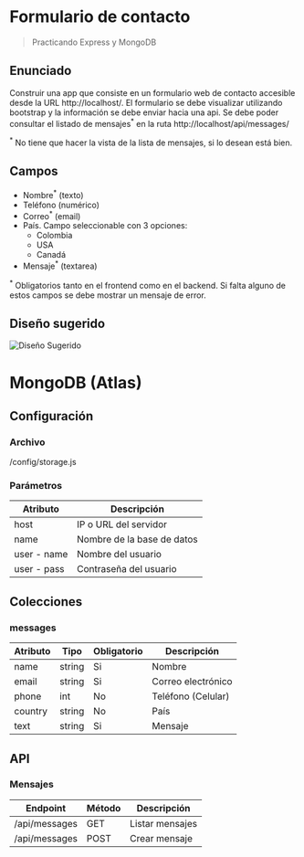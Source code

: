 
# Formulario de contacto
>Practicando Express y MongoDB

## Enunciado
Construir una app que consiste en un formulario web de contacto accesible desde la URL http://localhost/. El formulario se debe visualizar utilizando bootstrap y la información se debe enviar hacia una api. Se debe poder consultar el listado de mensajes<sup>*</sup> en la ruta http://localhost/api/messages/

<sup>*</sup> No tiene que hacer la vista de la lista de mensajes, si lo desean está bien.

## Campos
- Nombre<sup>*</sup> (texto)
- Teléfono (numérico)
- Correo<sup>*</sup> (email)
- País. Campo seleccionable con 3 opciones:
  - Colombia
  - USA
  - Canadá
- Mensaje<sup>*</sup> (textarea)

<sup>*</sup> Obligatorios tanto en el frontend como en el backend. Si falta alguno de estos campos se debe mostrar un mensaje de error.

## Diseño sugerido
![Diseño Sugerido](https://s3.amazonaws.com/makeitreal/images/classroom-prod/c786d483fe65ca3c876af4028c7f9cbd.png "Diseño Sugerido")

# MongoDB (Atlas)

## Configuración

### Archivo
/config/storage.js

### Parámetros
|Atributo|Descripción|
|--|--|
|host|IP o URL del servidor|
|name|Nombre de la base de datos|
|user - name|Nombre del usuario|
|user - pass|Contraseña del usuario|

## Colecciones

### messages

|Atributo|Tipo|Obligatorio|Descripción|
|--|--|--|--|
|name|string|Si|Nombre|
|email|string|Si|Correo electrónico|
|phone|int|No|Teléfono (Celular)|
|country|string|No|País|
|text|string|Si|Mensaje|

## API

### Mensajes

| Endpoint | Método | Descripción |
| - | - | - |
| /api/messages | GET | Listar mensajes |
| /api/messages | POST | Crear mensaje |

